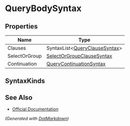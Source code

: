 # QueryBodySyntax

## Properties

| Name          | Type                                                      |
| ------------- | --------------------------------------------------------- |
| Clauses       | SyntaxList\<[QueryClauseSyntax](QueryClauseSyntax.md)>    |
| SelectOrGroup | [SelectOrGroupClauseSyntax](SelectOrGroupClauseSyntax.md) |
| Continuation  | [QueryContinuationSyntax](QueryContinuationSyntax.md)     |

## SyntaxKinds

## See Also

* [Official Documentation](https://docs.microsoft.com/en-us/dotnet/api/microsoft.codeanalysis.csharp.syntax.querybodysyntax)


*\(Generated with [DotMarkdown](http://github.com/JosefPihrt/DotMarkdown)\)*